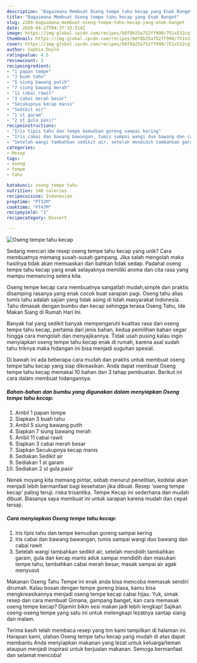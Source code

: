 ```yaml
---
description: "Bagaimana Membuat Oseng tempe tahu kecap yang Enak Banget"
title: "Bagaimana Membuat Oseng tempe tahu kecap yang Enak Banget"
slug: 2209-bagaimana-membuat-oseng-tempe-tahu-kecap-yang-enak-banget
date: 2020-04-27T04:37:33.514Z
image: https://img-global.cpcdn.com/recipes/b0f8b25a752ff990/751x532cq70/oseng-tempe-tahu-kecap-foto-resep-utama.jpg
thumbnail: https://img-global.cpcdn.com/recipes/b0f8b25a752ff990/751x532cq70/oseng-tempe-tahu-kecap-foto-resep-utama.jpg
cover: https://img-global.cpcdn.com/recipes/b0f8b25a752ff990/751x532cq70/oseng-tempe-tahu-kecap-foto-resep-utama.jpg
author: Sophia Doyle
ratingvalue: 4.5
reviewcount: 3
recipeingredient:
- "1 papan tempe"
- "3 buah tahu"
- "5 siung bawang putih"
- "7 siung bawang merah"
- "11 cabai rawit"
- "3 cabai merah besar"
- "Secukupnya kecap manis"
- "Sedikit air"
- "1 st garam"
- "2 st gula pasir"
recipeinstructions:
- "Iris tipis tahu dan tempe kemudian goreng sampai kering"
- "Iris cabai dan bawang bawangan, tumis sampai wangi duo bawang dan cabai rawit"
- "Setelah wangi tambahkan sedikit air, setelah mendidih tambahkan garam, gula dan kecap manis aduk sampai mendidih dan masukan tempe tahu, tambahkan cabai merah besar, masak sampai air agak menyusut"
categories:
- Resep
tags:
- oseng
- tempe
- tahu

katakunci: oseng tempe tahu 
nutrition: 148 calories
recipecuisine: Indonesian
preptime: "PT32M"
cooktime: "PT47M"
recipeyield: "1"
recipecategory: Dessert

---
```



![Oseng tempe tahu kecap](https://img-global.cpcdn.com/recipes/b0f8b25a752ff990/751x532cq70/oseng-tempe-tahu-kecap-foto-resep-utama.jpg)

Sedang mencari ide resep oseng tempe tahu kecap yang unik? Cara membuatnya memang susah-susah gampang. Jika salah mengolah maka hasilnya tidak akan memuaskan dan bahkan tidak sedap. Padahal oseng tempe tahu kecap yang enak selayaknya memiliki aroma dan cita rasa yang mampu memancing selera kita.

Oseng tempe kecap cara membuatnya sangatlah mudah,simple dan praktis disamping rasanya yang enak cocok buat sarapan pagi. Oseng tahu alias tumis tahu adalah sajian yang tidak asing di lidah masyarakat Indonesia. Tahu dimasak dengan bumbu dan kecap sehingga terasa Oseng Tahu, Ide Makan Siang di Rumah Hari Ini.

Banyak hal yang sedikit banyak mempengaruhi kualitas rasa dari oseng tempe tahu kecap, pertama dari jenis bahan, kedua pemilihan bahan segar hingga cara mengolah dan menyajikannya. Tidak usah pusing kalau ingin menyiapkan oseng tempe tahu kecap enak di rumah, karena asal sudah tahu triknya maka hidangan ini bisa menjadi suguhan spesial.


Di bawah ini ada beberapa cara mudah dan praktis untuk membuat oseng tempe tahu kecap yang siap dikreasikan. Anda dapat membuat Oseng tempe tahu kecap memakai 10 bahan dan 3 tahap pembuatan. Berikut ini cara dalam membuat hidangannya.

<!--inarticleads1-->

##### Bahan-bahan dan bumbu yang digunakan dalam menyiapkan Oseng tempe tahu kecap:

1. Ambil 1 papan tempe
1. Siapkan 3 buah tahu
1. Ambil 5 siung bawang putih
1. Siapkan 7 siung bawang merah
1. Ambil 11 cabai rawit
1. Siapkan 3 cabai merah besar
1. Siapkan Secukupnya kecap manis
1. Sediakan Sedikit air
1. Sediakan 1 st garam
1. Sediakan 2 st gula pasir


Nenek moyang kita memang pintar, sebab menurut penelitian, kedelai akan menjadi lebih bermanfaat bagi kesehatan jika dibuat. Resep &#39;oseng tempe kecap&#39; paling teruji. riska trisantika. Tempe Kecap ini sederhana dan mudah dibuat. Biasanya saya membuat ini untuk sarapan karena mudah dan cepat tersaji. 

<!--inarticleads2-->

##### Cara menyiapkan Oseng tempe tahu kecap:

1. Iris tipis tahu dan tempe kemudian goreng sampai kering
1. Iris cabai dan bawang bawangan, tumis sampai wangi duo bawang dan cabai rawit
1. Setelah wangi tambahkan sedikit air, setelah mendidih tambahkan garam, gula dan kecap manis aduk sampai mendidih dan masukan tempe tahu, tambahkan cabai merah besar, masak sampai air agak menyusut


Makanan Oseng Tahu Tempe ini enak anda bisa mencoba memasak sendiri dirumah. Kalau bosan dengan tempe goreng biasa, kamu bisa mengkreasikannya menjadi oseng tempe kecap cabai hijau. Yuk, simak resep dan cara membuat Gimana, gampang banget, kan cara memasak oseng tempe kecap? Dijamin bikin sesi makan jadi lebih lengkap! Sajikan oseng-oseng tempe yang satu ini untuk melengkapi lezatnya santap siang dan malam. 

Terima kasih telah membaca resep yang tim kami tampilkan di halaman ini. Harapan kami, olahan Oseng tempe tahu kecap yang mudah di atas dapat membantu Anda menyiapkan makanan yang lezat untuk keluarga/teman ataupun menjadi inspirasi untuk berjualan makanan. Semoga bermanfaat dan selamat mencoba!
